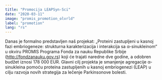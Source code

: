 ```yaml
---
title: "Promocija LEAPSyn-Sci"
date: "2020-03-11"
image: "promis_promotion_olvrld"
label: "promotion"
lang: "rs"
---
```


Danas je formalno predstavljen naš projekat: „Proteini zastupljeni u kasnoj fazi embriogeneze: strukturna karakterizacija i interakcija sa α-sinukleinom“ u okviru PROMIS Programa Fonda za nauku Republike Srbije (http://fondzanauku.gov.rs) koji će trajati naredne dve godine, a odobren budžet iznosi 178 000 EUR. Glavni cilj projekta je smanjenje agregacije α-sinukleina pomoću proteina zastupljenih u kasnoj embriogenezi (LEAP) u cilju razvoja novih strategija za lečenje Parkinsonove bolesti.
